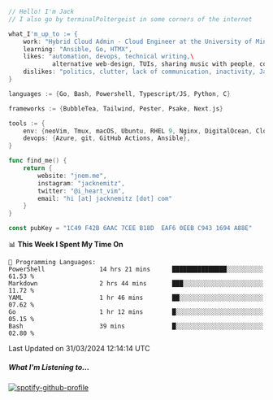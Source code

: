 ```go
// Hello! I'm Jack
// I also go by terminalPoltergeist in some corners of the internet

what_I'm_up_to := {
    work: "Hybrid Cloud Admin - Cloud Engineer at the University of Minnesota",
    learning: "Ansible, Go, HTMX",
    likes: "automation, devops, technical writing,\
            alternative web-design, TUIs, sharing music with people, coffee",
    dislikes: "politics, clutter, lack of communication, inactivity, Java",
}

languages := {Go, Bash, Powershell, Typescript/JS, Python, C}

frameworks := {BubbleTea, Tailwind, Pester, Psake, Next.js}

tools := {
    env: {neoVim, Tmux, macOS, Ubuntu, RHEL 9, Nginx, DigitalOcean, Cloudflare},
    devops: {Azure, git, GitHub Actions, Ansible},
}

func find_me() {
    return {
        website: "jnem.me",
        instagram: "jacknemitz",
        twitter: "@i_heart_vim",
        email: "hi [at] jacknemitz [dot] com"
    }
}

const pubKey = "1C49 F42B 6AAC 7CEE B18D  EAF6 0EEB C943 1694 A88E"
```

<!--START_SECTION:waka-->
📊 **This Week I Spent My Time On** 

```text
💬 Programming Languages: 
PowerShell               14 hrs 21 mins      ███████████████░░░░░░░░░░   61.53 % 
Markdown                 2 hrs 44 mins       ███░░░░░░░░░░░░░░░░░░░░░░   11.72 % 
YAML                     1 hr 46 mins        ██░░░░░░░░░░░░░░░░░░░░░░░   07.62 % 
Go                       1 hr 12 mins        █░░░░░░░░░░░░░░░░░░░░░░░░   05.15 % 
Bash                     39 mins             █░░░░░░░░░░░░░░░░░░░░░░░░   02.80 % 
```


 Last Updated on 31/03/2024 12:14:14 UTC
<!--END_SECTION:waka-->

##### What I'm Listening to...

[![spotify-github-profile](https://spotify-github-profile.vercel.app/api/view?uid=jack.nemitz&cover_image=true&show_offline=true&bar_color=53b14f&bar_color_cover=false&background_color=121212FF)](https://spotify-github-profile.vercel.app/api/view?uid=jack.nemitz&redirect=true)
